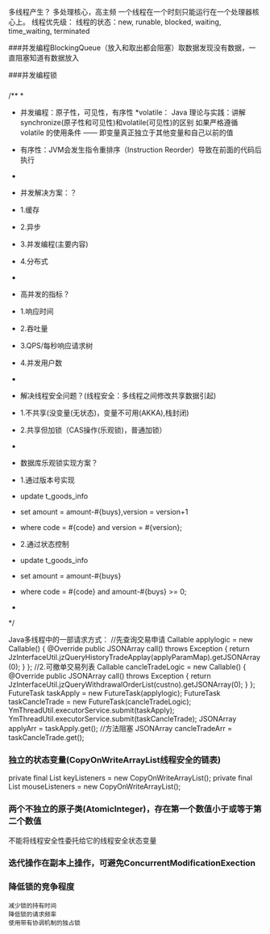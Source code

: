 多线程产生？
多处理核心，高主频
一个线程在一个时刻只能运行在一个处理器核心上。
线程优先级：
线程的状态：new, runable, blocked, waiting, time_waiting, terminated

###并发编程BlockingQueue（放入和取出都会阻塞）取数据发现没有数据，一直阻塞知道有数据放入

###并发编程锁

###


/**
*
* 并发编程：原子性，可见性，有序性
*volatile：
Java 理论与实践：讲解synchronize(原子性和可见性)和volatile(可见性)的区别
如果严格遵循 volatile 的使用条件 —— 即变量真正独立于其他变量和自己以前的值

* 有序性：JVM会发生指令重排序（Instruction Reorder）导致在前面的代码后执行
*
* 并发解决方案：？
* 1.缓存
* 2.异步
* 3.并发编程(主要内容)
* 4.分布式
*
* 高并发的指标？
* 1.响应时间
* 2.吞吐量
* 3.QPS/每秒响应请求树
* 4.并发用户数
*
* 解决线程安全问题？(线程安全：多线程之间修改共享数据引起)
* 1.不共享(没变量(无状态)，变量不可用(AKKA),栈封闭)
* 2.共享但加锁（CAS操作(乐观锁)，普通加锁）
* 
* 数据库乐观锁实现方案？
* 1.通过版本号实现
* update t_goods_info
* set amount = amount-#{buys},version = version+1
* where code = #{code} and version = #{version};
* 2.通过状态控制
* update t_goods_info
* set amount = amount-#{buys}
* where code = #{code} and amount-#{buys} >= 0;
*
*/


Java多线程中的一部请求方式：
//先查询交易申请
Callable<JSONArray> applylogic = new Callable<JSONArray>() {
@Override
public JSONArray call() throws Exception {
return JzInterfaceUtil.jzQueryHistoryTradeApplay(applyParamMap).getJSONArray(0);
}
};
//2.可撤单交易列表
Callable<JSONArray> cancleTradeLogic = new Callable<JSONArray>() {
@Override
public JSONArray call() throws Exception {
return JzInterfaceUtil.jzQueryWithdrawalOrderList(custno).getJSONArray(0);
}
};
FutureTask<JSONArray> taskApply = new FutureTask<JSONArray>(applylogic);
FutureTask<JSONArray> taskCancleTrade = new FutureTask<JSONArray>(cancleTradeLogic);
YmThreadUtil.executorService.submit(taskApply);
YmThreadUtil.executorService.submit(taskCancleTrade);
JSONArray applyArr = taskApply.get();  //方法阻塞
JSONArray cancleTradeArr = taskCancleTrade.get();


### 独立的状态变量(CopyOnWriteArrayList线程安全的链表)
private final List<KeyListener> keyListeners = new CopyOnWriteArrayList<KeyListener>();
private final List<KeyListener> mouseListeners = new CopyOnWriteArrayList<MouseListener>();
### 两个不独立的原子类(AtomicInteger)，存在第一个数值小于或等于第二个数值
不能将线程安全性委托给它的线程安全状态变量
### 迭代操作在副本上操作，可避免ConcurrentModificationExection
### 降低锁的竞争程度
    减少锁的持有时间
    降低锁的请求频率
    使用带有协调机制的独占锁

###
